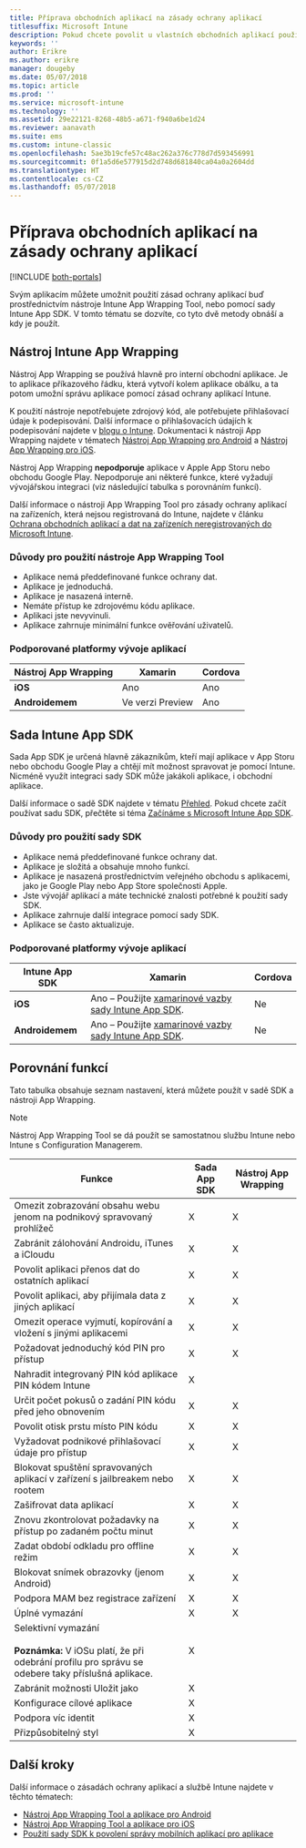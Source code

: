```yaml
---
title: Příprava obchodních aplikací na zásady ochrany aplikací
titlesuffix: Microsoft Intune
description: Pokud chcete povolit u vlastních obchodních aplikací použití zásad ochrany aplikací v Microsoft Intune, použijte nástroj App Wrapping a sadu SDK aplikace.
keywords: ''
author: Erikre
ms.author: erikre
manager: dougeby
ms.date: 05/07/2018
ms.topic: article
ms.prod: ''
ms.service: microsoft-intune
ms.technology: ''
ms.assetid: 29e22121-8268-48b5-a671-f940a6be1d24
ms.reviewer: aanavath
ms.suite: ems
ms.custom: intune-classic
ms.openlocfilehash: 5ae3b19cfe57c48ac262a376c778d7d593456991
ms.sourcegitcommit: 0f1a5d6e577915d2d748d681840ca04a0a2604dd
ms.translationtype: HT
ms.contentlocale: cs-CZ
ms.lasthandoff: 05/07/2018
---
```

# <a name="prepare-line-of-business-apps-for-app-protection-policies"></a>Příprava obchodních aplikací na zásady ochrany aplikací

[!INCLUDE [both-portals](./includes/note-for-both-portals.md)]

Svým aplikacím můžete umožnit použití zásad ochrany aplikací buď prostřednictvím nástroje Intune App Wrapping Tool, nebo pomocí sady Intune App SDK. V tomto tématu se dozvíte, co tyto dvě metody obnáší a kdy je použít.

## <a name="intune-app-wrapping-tool"></a>Nástroj Intune App Wrapping
Nástroj App Wrapping se používá hlavně pro interní obchodní aplikace. Je to aplikace příkazového řádku, která vytvoří kolem aplikace obálku, a ta potom umožní správu aplikace pomocí zásad ochrany aplikací Intune.

K použití nástroje nepotřebujete zdrojový kód, ale potřebujete přihlašovací údaje k podepisování. Další informace o přihlašovacích údajích k podepisování najdete v [blogu o Intune](https://blogs.technet.microsoft.com/enterprisemobility/2015/02/25/how-to-obtain-the-prerequisites-for-the-intune-app-wrapping-tool-for-ios/). Dokumentaci k nástroji App Wrapping najdete v tématech [Nástroj App Wrapping pro Android](app-wrapper-prepare-android.md) a [Nástroj App Wrapping pro iOS](app-wrapper-prepare-ios.md).

Nástroj App Wrapping **nepodporuje** aplikace v Apple App Storu nebo obchodu Google Play. Nepodporuje ani některé funkce, které vyžadují vývojářskou integraci (viz následující tabulka s porovnáním funkcí).


Další informace o nástroji App Wrapping Tool pro zásady ochrany aplikací na zařízeních, která nejsou registrovaná do Intune, najdete v článku [Ochrana obchodních aplikací a dat na zařízeních neregistrovaných do Microsoft Intune](/intune-classic/deploy-use/protect-line-of-business-apps-and-data-on-devices-not-enrolled-in-microsoft-intune).

### <a name="reasons-to-use-the-app-wrapping-tool"></a>Důvody pro použití nástroje App Wrapping Tool
* Aplikace nemá předdefinované funkce ochrany dat.
* Aplikace je jednoduchá.
* Aplikace je nasazená interně.
* Nemáte přístup ke zdrojovému kódu aplikace.
* Aplikaci jste nevyvinuli.
* Aplikace zahrnuje minimální funkce ověřování uživatelů.


### <a name="supported-app-development-platforms"></a>Podporované platformy vývoje aplikací

|**Nástroj App Wrapping** | **Xamarin** |**Cordova** |
|------|----|----|
|**iOS** |Ano|Ano|
|**Androidemem**| Ve verzi Preview |Ano|

## <a name="intune-app-sdk"></a>Sada Intune App SDK
Sada App SDK je určená hlavně zákazníkům, kteří mají aplikace v App Storu nebo obchodu Google Play a chtějí mít možnost spravovat je pomocí Intune. Nicméně využít integraci sady SDK může jakákoli aplikace, i obchodní aplikace.

Další informace o sadě SDK najdete v tématu [Přehled](app-sdk.md). Pokud chcete začít používat sadu SDK, přečtěte si téma [Začínáme s Microsoft Intune App SDK](app-sdk-get-started.md).

### <a name="reasons-to-use-the-sdk"></a>Důvody pro použití sady SDK
* Aplikace nemá předdefinované funkce ochrany dat.
* Aplikace je složitá a obsahuje mnoho funkcí.
* Aplikace je nasazená prostřednictvím veřejného obchodu s aplikacemi, jako je Google Play nebo App Store společnosti Apple.
* Jste vývojář aplikací a máte technické znalosti potřebné k použití sady SDK.
* Aplikace zahrnuje další integrace pomocí sady SDK.
* Aplikace se často aktualizuje.

### <a name="supported-app-development-platforms"></a>Podporované platformy vývoje aplikací

|**Intune App SDK** |**Xamarin** |**Cordova**
|------|----|----|
|**iOS**|Ano – Použijte [xamarinové vazby sady Intune App SDK](app-sdk-xamarin.md).|Ne|
|**Androidemem**| Ano – Použijte [xamarinové vazby sady Intune App SDK](app-sdk-xamarin.md).|Ne|

## <a name="feature-comparison"></a>Porovnání funkcí
Tato tabulka obsahuje seznam nastavení, která můžete použít v sadě SDK a nástroji App Wrapping.

> [!NOTE]
> Nástroj App Wrapping Tool se dá použít se samostatnou službu Intune nebo Intune s Configuration Managerem.

|                                                         Funkce                                                          | Sada App SDK | Nástroj App Wrapping |
|--------------------------------------------------------------------------------------------------------------------------|---------|-------------------|
|                              Omezit zobrazování obsahu webu jenom na podnikový spravovaný prohlížeč                              |    X    |         X         |
|                                        Zabránit zálohování Androidu, iTunes a iCloudu                                        |    X    |         X         |
|                                         Povolit aplikaci přenos dat do ostatních aplikací                                         |    X    |         X         |
|                                        Povolit aplikaci, aby přijímala data z jiných aplikací                                         |    X    |         X         |
|                                      Omezit operace vyjmutí, kopírování a vložení s jinými aplikacemi                                       |    X    |         X         |
|                                              Požadovat jednoduchý kód PIN pro přístup                                               |    X    |         X         |
|                                         Nahradit integrovaný PIN kód aplikace PIN kódem Intune                                         |    X    |                   |
|                                     Určit počet pokusů o zadání PIN kódu před jeho obnovením                                      |    X    |         X         |
|                                             Povolit otisk prstu místo PIN kódu                                             |    X    |         X         |
|                                         Vyžadovat podnikové přihlašovací údaje pro přístup                                         |    X    |         X         |
|                             Blokovat spuštění spravovaných aplikací v zařízení s jailbreakem nebo rootem                              |    X    |         X         |
|                                                     Zašifrovat data aplikací                                                     |    X    |         X         |
|                           Znovu zkontrolovat požadavky na přístup po zadaném počtu minut                            |    X    |         X         |
|                                             Zadat období odkladu pro offline režim                                             |    X    |         X         |
|                                           Blokovat snímek obrazovky (jenom Android)                                            |    X    |         X         |
|                                        Podpora MAM bez registrace zařízení                                         |    X    |         X         |
|                                                        Úplné vymazání                                                         |    X    |         X         |
| Selektivní vymazání <br></br><strong>Poznámka:</strong> V iOSu platí, že při odebrání profilu pro správu se odebere taky příslušná aplikace. |    X    |                   |
|                                                    Zabránit možnosti Uložit jako                                                     |    X    |                   |
|                                            Konfigurace cílové aplikace                                            |    X    |                   |
|                                                Podpora víc identit                                                |    X    |                   |
|                                                    Přizpůsobitelný styl                                                    |    X    |                   |

## <a name="next-steps"></a>Další kroky

Další informace o zásadách ochrany aplikací a službě Intune najdete v těchto tématech:

  -  [Nástroj App Wrapping Tool a aplikace pro Android](app-wrapper-prepare-android.md)</br>
  - [Nástroj App Wrapping Tool a aplikace pro iOS](app-wrapper-prepare-ios.md)</br>
  - [Použití sady SDK k povolení správy mobilních aplikací pro aplikace](/intune-classic/deploy-use/use-the-sdk-to-enable-apps-for-mobile-application-management)
